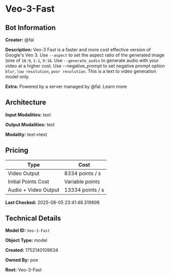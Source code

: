 # Veo-3-Fast

## Bot Information

**Creator:** @fal

**Description:** Veo-3 Fast is a faster and more cost effective version of Google's Veo 3. Use `--aspect` to set the aspect ratio of the generated image (one of `16:9`, `1:1`, `9:16`. Use `--generate_audio` to generate audio with your video at a higher cost. Use --negative_prompt to set negative prompt option `blur`, `low resolution`, `poor resolution`. This is a text to video generation model only.

**Extra:** Powered by a server managed by @fal. Learn more


## Architecture

**Input Modalities:** text

**Output Modalities:** text

**Modality:** text->text


## Pricing

| Type | Cost |
|------|------|
| Video Output | 8334 points / s |
| Initial Points Cost | Variable points |
| Audio + Video Output | 13334 points / s |

**Last Checked:** 2025-08-05 23:41:48.319898


## Technical Details

**Model ID:** `Veo-3-Fast`

**Object Type:** model

**Created:** 1752140109634

**Owned By:** poe

**Root:** Veo-3-Fast
